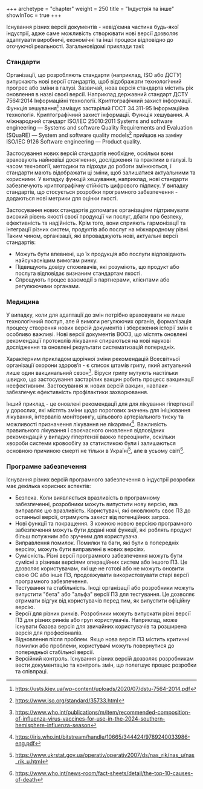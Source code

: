 +++
archetype = "chapter"
weight = 250
title = "Індустрія та інше"
showInToc = true
+++


Існування різних версії документів - невідʼємна частина будь-якої індустрії, адже  саме можливість створювати нові версії дозволяє адаптувати виробничі, економічні та інші процеси відповідно до оточуючої реальності. Загальновідомі приклади такі:

### Стандарти 
Організації, що розробляють стандарти (наприклад, ISO або ДСТУ) випускають нові версії стандартів, щоб відображати технологічний прогрес або зміни в галузі. Зазвичай, нова версія стандарта містить рік оновлення в назві своєї версії. Наприклад державний стандарт ДСТУ 7564:2014 Інформаційні технології. Криптографічний захист інформації. Функція хешування[^1] заміщує застарілий ГОСТ 34.311-95 Інформаційна технологія. Криптографічний захист інформації. Функція хешування. А міжнародний стандарт ISO/IEC 25010:2011 Systems and software engineering — Systems and software Quality Requirements and Evaluation (SQuaRE) — System and software quality models[^2] прийшов на заміну ISO/IEC 9126 Software engineering — Product quality.

Застосування нових версій стандартів необхідне, оскільки вони враховують найновіші досягнення, дослідження та практики в галузі. Із часом технології, методики та підходи до роботи змінюються, і стандарти мають відображати ці зміни, щоб залишатися актуальними та корисними. У випадку функцій хешування, наприклад, нові стандарти забезпечують криптографічну стійкість цифрового підпису. У випадку стандартів, що стосується розробки програмного забезпечення - додаються нові метрики для оцінки якості.

Застосування нових стандартів допомагає організаціям підтримувати високий рівень якості своєї продукції чи послуг, дбати про безпеку, ефективність та надійність. Крім того, вони сприяють гармонізації та інтеграції різних систем, продуктів або послуг на міжнародному рівні. Таким чином, організації, які впроваджують нові, актуальні версії стандартів:
* Можуть бути впевнені, що їх продукція або послуги відповідають найсучаснішим вимогам ринку.
* Підвищують довіру споживачів, які розуміють, що продукт або послуга відповідає визнаним стандартам якості.
* Спрощують процес взаємодії з партнерами, клієнтами або регулюючими органами.

### Медицина
У випадку, коли для адаптації до змін потрібно враховувати не лише технологічний поступ, але й вимоги регулюючих органів, формалізація процесу створення нових версій документів і збереження історії змін є особливо важливі. Нові версії документів ВООЗ, що містять оновлені рекомендації протоколів лікування спираються на нові наукові дослідження та оновлені результати систематизацій попередніх.

Характерним прикладом щорічної зміни рекомендацій Всесвітньої організації охорони здоровʼя - є список штамів грипу, який актуальний лише один вакцинальний сезон[^3]. Віруси грипу мутують настільки швидко, що застосування застарілих вакцин робить процесс вакцинації неефективним. Застосування ж нових версій вакцин, навпаки - забезпечує ефективність профілактики захворювання.

Інший приклад - це оновлені рекомендації для для лікування гіпертензії у дорослих, які містять зміни щодо порогових значень для ініціювання лікування, інтервалів моніторингу, цільового артеріального тиску та можливості призначення лікування не лікарями[^4]. Важливість правильного лікування і своєчасного оновлення відповідних рекомендацій у випадку гіпертензії важко переоцінити, оскільки хвороби системи кровообігу за статистикою були і залишаються основною причиною смерті не тільки в Україні[^5], але в усьому світі[^6].

### Програмне забезпечення
Існування різних версій програмного забезпечення в індустрії розробки має декілька корисних аспектів:
* Безпека. Коли виявляється вразливість в програмному забезпеченні, розробники можуть випустити нову версію, яка виправляє цю вразливість. Користувачі, які оновлюють своє ПЗ до останньої версії, отримують захист від потенційних загроз.
* Нові функції та покращення. З кожною новою версією програмного забезпечення можуть бути додані нові функції, які роблять продукт більш потужним або зручним для користувача.
* Виправлення помилок. Помилки та баги, які були в попередніх версіях, можуть бути виправлені в нових версіях.
* Сумісність. Різні версії програмного забезпечення можуть бути сумісні з різними версіями операційних систем або іншого ПЗ. Це дозволяє користувачам, які ще не готові або не можуть оновити свою ОС або інше ПЗ, продовжувати використовувати старі версії програмного забезпечення.
* Тестування та стабільність. Іноді організації або розробники можуть випустити "бета" або "альфа" версії ПЗ для тестування. Це дозволяє отримати відгук від користувачів перед тим, як випустити офіційну версію.
* Версії для різних ринків. Розробники можуть випускати різні версії ПЗ для різних ринків або груп користувачів. Наприклад, може існувати базова версія для звичайних користувачів та розширена версія для професіоналів.
* Відновлення після проблем. Якщо нова версія ПЗ містить критичні помилки або проблеми, користувачі можуть повернутися до попередньої стабільної версії.
* Версійний контроль. Існування різних версій дозволяє розробникам вести документацію та контроль змін, що полегшує процес розробки та співпраці.


[^1]: https://usts.kiev.ua/wp-content/uploads/2020/07/dstu-7564-2014.pdf
[^2]: https://www.iso.org/standard/35733.html
[^3]: https://www.who.int/publications/m/item/recommended-composition-of-influenza-virus-vaccines-for-use-in-the-2024-southern-hemisphere-influenza-season
[^4]: https://iris.who.int/bitstream/handle/10665/344424/9789240033986-eng.pdf
[^5]: https://www.ukrstat.gov.ua/operativ/operativ2007/ds/nas_rik/nas_u/nas_rik_u.html
[^6]: https://www.who.int/news-room/fact-sheets/detail/the-top-10-causes-of-death
